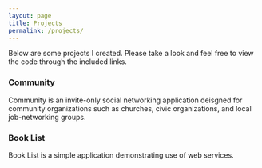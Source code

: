 ```yaml
---
layout: page
title: Projects
permalink: /projects/
---
```


Below are some projects I created. Please take a look and feel free to view the code through the included links.

### Community

Community is an invite-only social networking application deisgned for community organizations such as churches, civic organizations, and local job-networking groups.

### Book List

Book List is a simple application demonstrating use of web services. 
